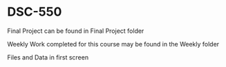 # DSC-550


Final Project  can be found in Final Project folder



Weekly Work completed for this course may be found in the Weekly folder



Files and Data in first screen
